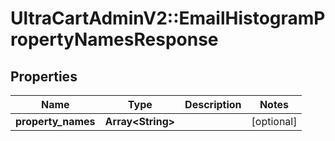 # UltraCartAdminV2::EmailHistogramPropertyNamesResponse

## Properties
Name | Type | Description | Notes
------------ | ------------- | ------------- | -------------
**property_names** | **Array&lt;String&gt;** |  | [optional] 


